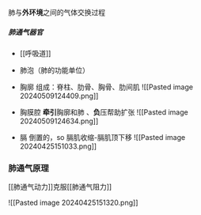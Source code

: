 肺与**外环境**之间的气体交换过程
##### 肺通气器官

- [[呼吸道]]

- 肺泡（肺的功能单位）

- 胸廓
	组成：脊柱、肋骨、胸骨、肋间肌
				![[Pasted image 20240509124409.png]]
- 胸膜腔
	**牵引**胸廓和肺 、**负**压帮助扩张
				![[Pasted image 20240509124634.png]]
- 膈
				倒置的，so 膈肌收缩-膈肌顶下移
				![[Pasted image 20240425151033.png]]

### 肺通气原理

[[肺通气动力]]克服[[肺通气阻力]]

![[Pasted image 20240425151320.png]]
